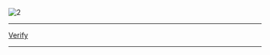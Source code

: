 
![2](https://github.com/plancoo/Google-Data-Analytics-Professional-Certificate/assets/39098721/bcabe038-5c44-42f7-ba8c-a4fc438b4a36)

---


[Verify](https://www.coursera.org/account/accomplishments/verify/CHZ2PK37H8WH)

---
